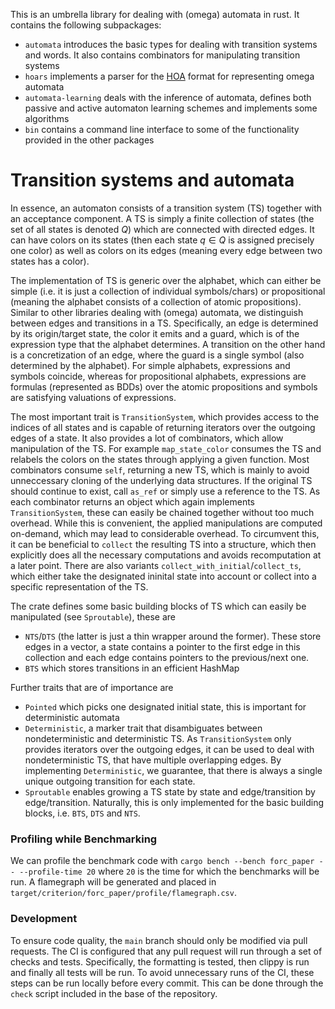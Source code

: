 This is an umbrella library for dealing with (omega) automata in rust. It contains the following subpackages:
- `automata` introduces the basic types for dealing with transition systems and words. It also contains combinators for manipulating transition systems
- `hoars` implements a parser for the [HOA](https://adl.github.io/hoaf/) format for representing omega automata
- `automata-learning` deals with the inference of automata, defines both passive and active automaton learning schemes and implements some algorithms
- `bin` contains a command line interface to some of the functionality provided in the other packages

# Transition systems and automata
In essence, an automaton consists of a transition system (TS) together with an acceptance component. A TS is simply a finite collection of states (the set of all states is denoted $Q$) which are connected with directed edges. It can have colors on its states (then each state $q \in Q$ is assigned precisely one color) as well as colors on its edges (meaning every edge between two states has a color).

The implementation of TS is generic over the alphabet, which can either be simple (i.e. it is just a collection of individual symbols/chars) or propositional (meaning the alphabet consists of a collection of atomic propositions). Similar to other libraries dealing with (omega) automata, we distinguish between edges and transitions in a TS. Specifically, an edge is determined by its origin/target state, the color it emits and a guard, which is of the expression type that the alphabet determines. A transition on the other hand is a concretization of an edge, where the guard is a single symbol (also determined by the alphabet). For simple alphabets, expressions and symbols coincide, whereas for propositional alphabets, expressions are formulas (represented as BDDs) over the atomic propositions and symbols are satisfying valuations of expressions.

The most important trait is `TransitionSystem`, which provides access to the indices of all states and is capable of returning iterators over the outgoing edges of a state. It also provides a lot of combinators, which allow manipulation of the TS. For example `map_state_color` consumes the TS and relabels the colors on the states through applying a given function. Most combinators consume `self`, returning a new TS, which is mainly to avoid unneccessary cloning of the underlying data structures. If the original TS should continue to exist, call `as_ref` or simply use a reference to the TS.
As each combinator returns an object which again implements `TransitionSystem`, these can easily be chained together without too much overhead. While this is convenient, the applied manipulations are computed on-demand, which may lead to considerable overhead. To circumvent this, it can be beneficial to `collect` the resulting TS into a structure, which then explicitly does all the necessary computations and avoids recomputation at a later point. There are also variants `collect_with_initial`/`collect_ts`, which either take the designated ininital state into account or collect into a specific representation of the TS.

The crate defines some basic building blocks of TS which can easily be manipulated (see `Sproutable`), these are
- `NTS`/`DTS` (the latter is just a thin wrapper around the former). These store edges in a vector, a state contains a pointer to the first edge in this collection and each edge contains pointers to the previous/next one.
- `BTS` which stores transitions in an efficient HashMap

Further traits that are of importance are
- `Pointed` which picks one designated initial state, this is important for deterministic automata
- `Deterministic`, a marker trait that disambiguates between nondeterministic and deterministic TS. As `TransitionSystem` only provides iterators over the outgoing edges, it can be used to deal with nondeterministic TS, that have multiple overlapping edges. By implementing `Deterministic`, we guarantee, that there is always a single unique outgoing transition for each state.
- `Sproutable` enables growing a TS state by state and edge/transition by edge/transition. Naturally, this is only implemented for the basic building blocks, i.e. `BTS`, `DTS` and `NTS`.

### Profiling while Benchmarking
We can profile the benchmark code with `cargo bench --bench forc_paper -- --profile-time 20` where `20` is the time for which the benchmarks will be run. A flamegraph will be generated and placed in `target/criterion/forc_paper/profile/flamegraph.csv`.


### Development
To ensure code quality, the `main` branch should only be modified via pull requests.
The CI is configured that any pull request will run through a set of checks and tests.
Specifically, the formatting is tested, then clippy is run and finally all tests will be run.
To avoid unnecessary runs of the CI, these steps can be run locally before every commit.
This can be done through the `check` script included in the base of the repository.